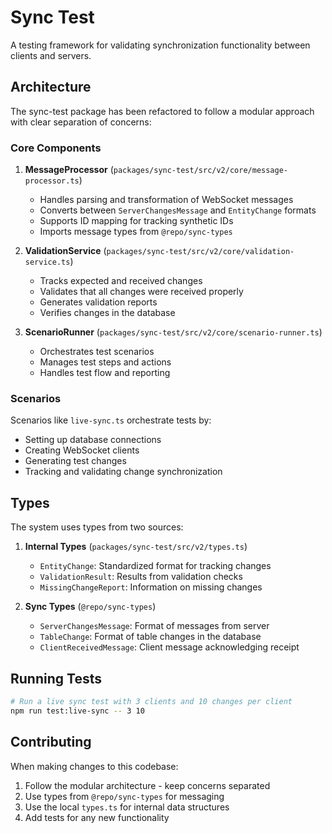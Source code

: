 # Sync Test

A testing framework for validating synchronization functionality between clients and servers.

## Architecture

The sync-test package has been refactored to follow a modular approach with clear separation of concerns:

### Core Components

1. **MessageProcessor** (`packages/sync-test/src/v2/core/message-processor.ts`)
   - Handles parsing and transformation of WebSocket messages
   - Converts between `ServerChangesMessage` and `EntityChange` formats
   - Supports ID mapping for tracking synthetic IDs
   - Imports message types from `@repo/sync-types`

2. **ValidationService** (`packages/sync-test/src/v2/core/validation-service.ts`)
   - Tracks expected and received changes
   - Validates that all changes were received properly
   - Generates validation reports
   - Verifies changes in the database

3. **ScenarioRunner** (`packages/sync-test/src/v2/core/scenario-runner.ts`)
   - Orchestrates test scenarios 
   - Manages test steps and actions
   - Handles test flow and reporting

### Scenarios

Scenarios like `live-sync.ts` orchestrate tests by:
- Setting up database connections
- Creating WebSocket clients
- Generating test changes
- Tracking and validating change synchronization

## Types

The system uses types from two sources:

1. **Internal Types** (`packages/sync-test/src/v2/types.ts`)
   - `EntityChange`: Standardized format for tracking changes
   - `ValidationResult`: Results from validation checks
   - `MissingChangeReport`: Information on missing changes

2. **Sync Types** (`@repo/sync-types`)
   - `ServerChangesMessage`: Format of messages from server
   - `TableChange`: Format of table changes in the database
   - `ClientReceivedMessage`: Client message acknowledging receipt

## Running Tests

```bash
# Run a live sync test with 3 clients and 10 changes per client
npm run test:live-sync -- 3 10
```

## Contributing

When making changes to this codebase:

1. Follow the modular architecture - keep concerns separated
2. Use types from `@repo/sync-types` for messaging
3. Use the local `types.ts` for internal data structures
4. Add tests for any new functionality 